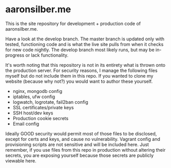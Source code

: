 aaronsilber.me
==============

This is the site repository for development + production code of aaronsilber.me.

Have a look at the develop branch. The master branch is updated only with tested, functioning code and is what the live site pulls from when it checks for new code nightly. The develop branch most likely runs, but may be in-progress or lack functionality.

It's worth noting that this repository is not in its entirety what is thrown onto the production server. For security reasons, I manage the following files myself but do not include them in this repo. If you wanted to clone my website (because why not?) you would want to author these yourself.

*   nginx, mongodb config
*   iptables, ufw config
*   logwatch, logrotate, fail2ban config
*   SSL certificates/private keys
*   SSH host/dev keys
*   Production cookie secrets
*   Email config

Ideally GOOD security would permit most of those files to be disclosed, except for certs and keys, and cause no vulnerability. Vagrant config and provisioning scripts are not sensitive and will be included here. Just remember, if you use files from this repo in production without altering their secrets, you are exposing yourself because those secrets are publicly viewable here.
